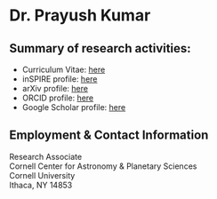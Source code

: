 # Dr. Prayush Kumar
## Summary of research activities:
 - Curriculum Vitae: [here](https://github.com/prayush/cv/blob/master/main.pdf)
 - inSPIRE profile: [here](https://inspirehep.net/author/profile/P.Kumar.1)
 - arXiv profile: [here](http://arxiv.org/a/kumar_p_4)
 - ORCID profile: [here](https://orcid.org/0000-0001-5523-4603)
 - Google Scholar profile: [here](https://scholar.google.com/citations?user=ZMe6TG0AAAAJ&hl=en)

## Employment & Contact Information
Research Associate  <br />
Cornell Center for Astronomy & Planetary Sciences  <br />
Cornell University  <br />
Ithaca, NY 14853  <br />
